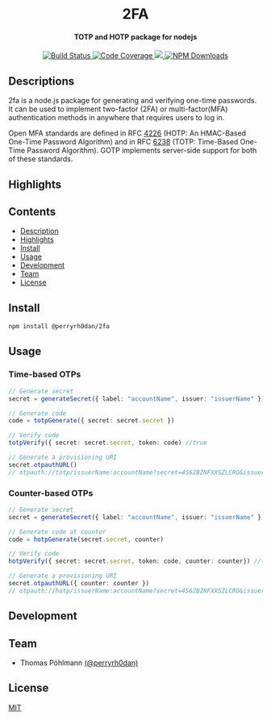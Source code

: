 <h1 align="center">
  2FA
</h1>

<h4 align="center">
  TOTP and HOTP package for nodejs
</h4>

<div align="center">
  <a href="https://travis-ci.org/perryrh0dan/2fa">
    <img alt="Build Status" src="https://travis-ci.org/perryrh0dan/2fa.svg?branch=master" />
  </a>
  <a href="https://codecov.io/gh/perryrh0dan/2fa">
    <img alt="Code Coverage" src="https://codecov.io/gh/perryrh0dan/2fa/branch/master/graph/badge.svg" />
  </a>
  <a href="https://codeclimate.com/github/perryrh0dan/2fa/maintainability">
    <img src="https://api.codeclimate.com/v1/badges/d54f93a65002540e39ea/maintainability" />
  </a>
  <a href="https://www.npmjs.com/package/@perryrh0dan/2fa">
    <img alt="NPM Downloads" src="https://img.shields.io/npm/dt/@perryrh0dan/2fa" />
  </a>
</div>

## Descriptions

2fa is a node.js package for generating and verifying one-time passwords. It can be used to implement two-factor (2FA) or multi-factor(MFA) authentication methods in anywhere that requires users to log in.

Open MFA standards are defined in RFC [4226]([https://tools.ietf.org/html/rfc4226) (HOTP: An HMAC-Based One-Time Password Algorithm) and in RFC [6238](https://tools.ietf.org/html/rfc6238) (TOTP: Time-Based One-Time Password Algorithm). GOTP implements server-side support for both of these standards.

## Highlights

## Contents

- [Description](#description)
- [Highlights](#highlights)
- [Install](#install)
- [Usage](#usage)
- [Development](#development)
- [Team](#team)
- [License](#license)

## Install

```bash
npm install @perryrh0dan/2fa
```

## Usage

### Time-based OTPs

```ts
// Generate secret
secret = generateSecret({ label: "accountName", issuer: "issuerName" })

// Generate code
code = totpGenerate({ secret: secret.secret })

// Verify code
totpVerify({ secret: secret.secret, token: code) //true

// Generate a provisioning URI
secret.otpauthURL()
// otpauth://totp/issuerName:accountName?secret=4S62BZNFXXSZLCRO&issuer=issuerName
```

### Counter-based OTPs

```ts
// Generate secret
secret = generateSecret({ label: "accountName", issuer: "issuerName" })

// Generate code at counter
code = hotpGenerate(secret.secret, counter)

// Verify code
hotpVerify({ secret: secret.secret, token: code, counter: counter}) //true

// Generate a provisioning URI
secret.otpauthURL({ counter: counter })
// otpauth://hotp/issuerName:accountName?secret=4S62BZNFXXSZLCRO&issuer=issuerName&counter=counter
```

## Development

## Team

- Thomas Pöhlmann [(@perryrh0dan)](https://github.com/perryrh0dan)

## License

[MIT](https://github.com/perryrh0dan/2fa/blob/master/license.md)
